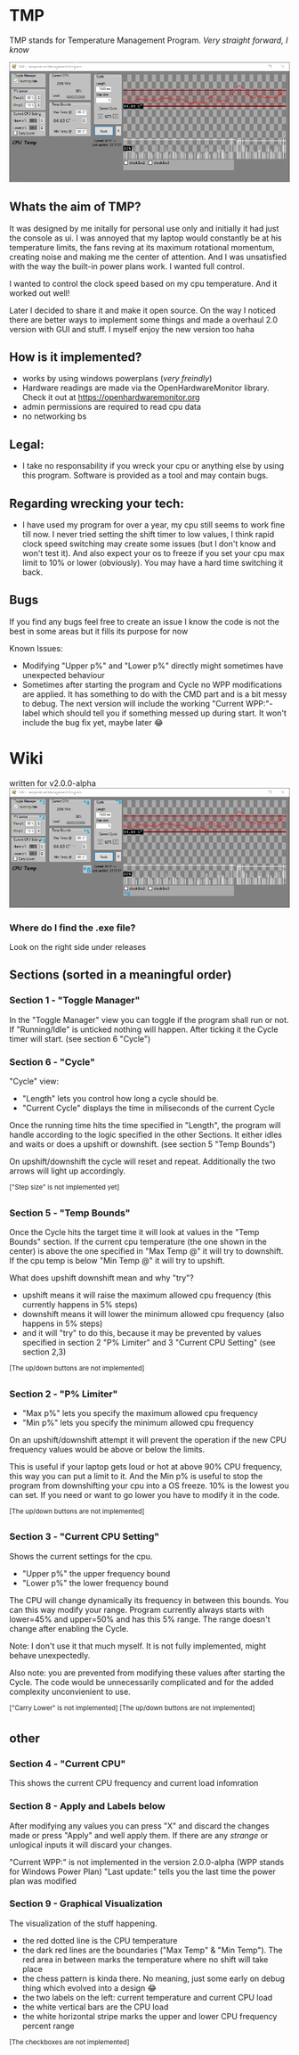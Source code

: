 # TMP

TMP stands for Temperature Management Program. *Very straight forward, I know*

![screenshot](/images/screenshot-2.0.0.png)

## Whats the aim of TMP?
It was designed by me initally for personal use only and initially it had just the console as ui. I was annoyed that my laptop would constantly be at his temperature limits, the fans reving at its maximum rotational momentum, creating noise and making me the center of attention. And I was unsatisfied with the way the built-in power plans work. I wanted full control.

I wanted to control the clock speed based on my cpu temperature.
And it worked out well!

Later I decided to share it and make it open source. On the way I noticed there are better ways to implement some things and made a overhaul 2.0 version with GUI and stuff. I myself enjoy the new version too haha

## How is it implemented?
 - works by using windows powerplans (*very freindly*)
 - Hardware readings are made via the OpenHardwareMonitor library. Check it out at https://openhardwaremonitor.org
 - admin permissions are required to read cpu data
 - no networking bs


## Legal:
- I take no responsability if you wreck your cpu or anything else by using this program. Software is provided as a tool and may contain bugs.

## Regarding wrecking your tech:
- I have used my program for over a year, my cpu still seems to work fine till now. I never tried setting the shift timer to low values, I think rapid clock speed switching may create some issues (but I don't know and won't test it). And also expect your os to freeze if you set your cpu max limit to 10% or lower (obviously). You may have a hard time switching it back.

## Bugs
If you find any bugs feel free to create an issue
I know the code is not the best in some areas but it fills its purpose for now

Known Issues:
- Modifying "Upper p%" and "Lower p%" directly might sometimes have unexpected behaviour
- Sometimes after starting the program and Cycle no WPP modifications are applied. It has something to do with the CMD part and is a bit messy to debug. The next version will include the working "Current WPP:"-label which should tell you if something messed up during start. It won't include the bug fix yet, maybe later 😂


# Wiki
written for v2.0.0-alpha
![screenshot with asterics](/images/screenshot-2.0.0-edit.png)

### Where do I find the .exe file?
Look on the right side under releases

## Sections  (sorted in a meaningful order)
### Section 1 - "Toggle Manager"
In the "Toggle Manager" view you can toggle if the program shall run or not. If "Running/Idle" is unticked nothing will happen. After ticking it the Cycle timer will start. (see section 6 "Cycle")
### Section 6 - "Cycle"
"Cycle" view:
- "Length" lets you control how long a cycle should be.
- "Current Cycle" displays the time in miliseconds of the current Cycle

Once the running time hits the time specified in "Length", the program will handle according to the logic specified in the other Sections. It either idles and waits or does a upshift or downshift. (see section 5 "Temp Bounds")

On upshift/downshift the cycle will reset and repeat. Additionally the two arrows will light up accordingly.

<sup>\["Step size" is not implemented yet\]</sup>
### Section 5 - "Temp Bounds"
Once the Cycle hits the target time it will look at values in the "Temp Bounds" section. If the current cpu temperature (the one shown in the center) is above the one specified in "Max Temp @" it will try to downshift. If the cpu temp is below "Min Temp @" it will try to upshift.

What does upshift downshift mean and why "try"?
- upshift means it will raise the maximum allowed cpu frequency (this currently happens in 5% steps)
- downshift means it will lower the minimum allowed cpu frequency (also happens in 5% steps)
- and it will "try" to do this, because it may be prevented by values specified in section 2 "P% Limiter" and 3 "Current CPU Setting" (see section 2,3)

<sup>\[The up/down buttons are not implemented\]</sup>
### Section 2 - "P% Limiter"
- "Max p%" lets you specify the maximum allowed cpu frequency
- "Min p%" lets you specify the minimum allowed cpu frequency

On an upshift/downshift attempt it will prevent the operation if the new CPU frequency values would be above or below the limits.

This is useful if your laptop gets loud or hot at above 90% CPU frequency, this way you can put a limit to it. And the Min p% is useful to stop the program from downshifting your cpu into a OS freeze. 10% is the lowest you can set. If you need or want to go lower you have to modify it in the code.

<sup>\[The up/down buttons are not implemented\]</sup>
### Section 3 - "Current CPU Setting"
Shows the current settings for the cpu.
- "Upper p%" the upper frequency bound
- "Lower p%" the lower frequency bound

The CPU will change dynamically its frequency in between this bounds.  You can this way modify your range. Program currently always starts with lower=45% and upper=50% and has this 5% range. The range doesn't change after enabling the Cycle.

Note: I don't use it that much myself. It is not fully implemented, might behave unexpectedly. 

Also note: you are prevented from modifying these values after starting the Cycle. The code would be unnecessarily complicated and for the added complexity unconvienient to use.

<sup>\["Carry Lower" is not implemented\]
\[The up/down buttons are not implemented\]</sup>
## other
### Section 4 - "Current CPU"
This shows the current CPU frequency and current load infomration
### Section 8 - Apply and Labels below
After modifying any values you can press "X" and discard the changes made or press "Apply" and well apply them. If there are any *strange* or unlogical inputs it will discard your changes.

"Current WPP:" is not implemented in the version 2.0.0-alpha (WPP stands for Windows Power Plan)
"Last update:" tells you the last time the power plan was modified
### Section 9 - Graphical Visualization
The visualization of the stuff happening.
- the red dotted line is the CPU temperature
- the dark red lines are the boundaries ("Max Temp" & "Min Temp"). The red area in between marks the temperature where no shift will take place
- the chess pattern is kinda there. No meaning, just some early on debug thing which evolved into a design 😂
- the two labels on the left: current temperature and current CPU load
- the white vertical bars are the CPU load
- the white horizontal stripe marks the upper and lower CPU frequency percent range

<sup>\[The checkboxes are not implemented\]</sup>
